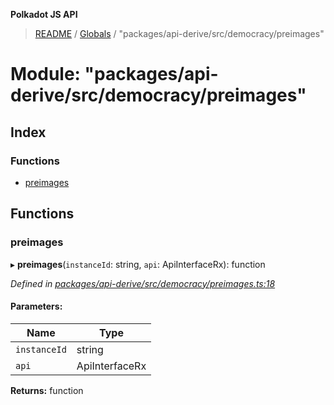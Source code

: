**Polkadot JS API**

> [README](../README.md) / [Globals](../globals.md) / "packages/api-derive/src/democracy/preimages"

# Module: "packages/api-derive/src/democracy/preimages"

## Index

### Functions

* [preimages](_packages_api_derive_src_democracy_preimages_.md#preimages)

## Functions

### preimages

▸ **preimages**(`instanceId`: string, `api`: ApiInterfaceRx): function

*Defined in [packages/api-derive/src/democracy/preimages.ts:18](https://github.com/polkadot-js/api/blob/7070f757c/packages/api-derive/src/democracy/preimages.ts#L18)*

#### Parameters:

Name | Type |
------ | ------ |
`instanceId` | string |
`api` | ApiInterfaceRx |

**Returns:** function
